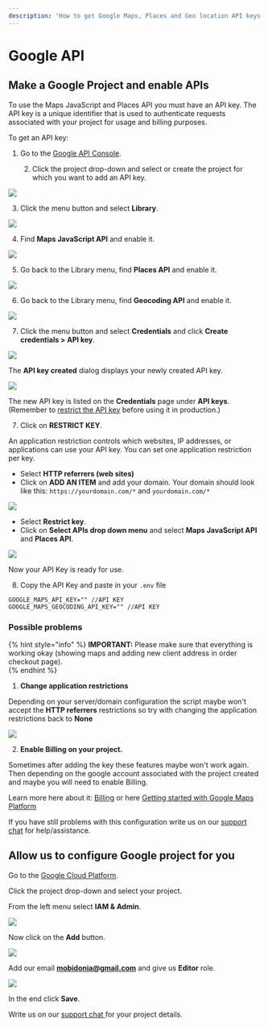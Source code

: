 ```yaml
---
description: 'How to get Google Maps, Places and Geo location API keys'
---
```


# Google API

## Make a Google Project and enable APIs

To use the Maps JavaScript and Places API you must have an API key. The API key is a unique identifier that is used to authenticate requests associated with your project for usage and billing purposes.

To get an API key:

1. Go to the [Google API Console](https://console.developers.google.com/).

   2. Click the project drop-down and select or create the project for which you want to add an API key.

![](../.gitbook/assets/screenshot%20%2813%29.png)

 3. Click the menu button and select **Library**.

![](../.gitbook/assets/screenshot%20%2814%29.png)

4. Find **Maps JavaScript API** and enable it.

![](../.gitbook/assets/screenshot%20%2816%29.png)

5. Go back to the Library menu, find **Places API** and enable it. 

![](../.gitbook/assets/screenshot%20%284%29.png)

6. Go back to the Library menu, find **Geocoding API** and enable it.

![](../.gitbook/assets/screenshot%20%2843%29.png)

7. Click the menu button and select **Credentials** and click **Create credentials &gt; API key**.

![](../.gitbook/assets/screenshot%20%2819%29.png)

The **API key created** dialog displays your newly created API key.

![](../.gitbook/assets/screenshot%20%2818%29.png)

The new API key is listed on the **Credentials** page under **API keys**.  
\(Remember to [restrict the API key](https://developers.google.com/maps/documentation/javascript/get-api-key#restrict_key) before using it in production.\) 

7. Click on **RESTRICT KEY**.

An application restriction controls which websites, IP addresses, or applications can use your API key. You can set one application restriction per key.

* Select **HTTP referrers \(web sites\)**
* Click on **ADD AN ITEM** and add your domain. Your domain should look like this: `https://yourdomain.com/*` and `yourdomain.com/*`

![](../.gitbook/assets/screenshot%20%2830%29.png)

* Select **Restrict key**.
* Click on **Select APIs drop down menu** and select **Maps JavaScript API** and **Places API**.

![](../.gitbook/assets/screenshot%20%2817%29.png)

Now your API Key is ready for use.

8. Copy the API Key and paste in your `.env` file

```text
GOOGLE_MAPS_API_KEY="" //API KEY
GOOGLE_MAPS_GEOCODING_API_KEY="" //API KEY
```



### Possible problems

{% hint style="info" %}
**IMPORTANT:** Please make sure that everything is working okay \(showing maps and adding new client address in order checkout page\).  
{% endhint %}

  
1. **Change application restrictions**   
  
Depending on your server/domain configuration the script maybe won't accept the **HTTP referrers** restrictions so try with changing the application restrictions back to **None** 

![](../.gitbook/assets/screenshot%20%2832%29.png)

2. **Enable Billing on your project.**

Sometimes after adding the key these features maybe won't work again. Then depending on the google account associated with the project created and maybe you will need to enable Billing.  


Learn more here about it: [Billing](https://console.cloud.google.com/project/_/billing/enable) or here [Getting started with Google Maps Platform](https://developers.google.com/maps/gmp-get-started)



If you have still problems with this configuration write us on our [support chat](https://help.mobidonia.com/#foodtiger) for help/assistance.



## Allow us to configure Google project for you

Go to the [Google Cloud Platform](https://console.cloud.google.com/).

Click the project drop-down and select your project.

From the left menu select **IAM & Admin**.

![](../.gitbook/assets/screenshot%20%2842%29.png)

Now click on the **Add** button.

![](../.gitbook/assets/screenshot%20%2840%29.png)

Add our email **mobidonia@gmail.com** and give us **Editor** role.

![](../.gitbook/assets/screenshot%20%2841%29.png)

In the end click **Save**.

Write us on our [support chat ](https://help.mobidonia.com/#foodtiger)for your project details.


